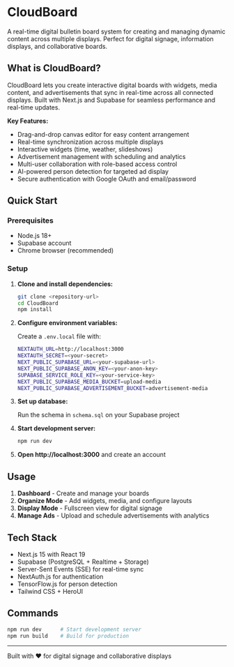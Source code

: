 # CloudBoard

A real-time digital bulletin board system for creating and managing dynamic content across multiple displays. Perfect for digital signage, information displays, and collaborative boards.

## What is CloudBoard?

CloudBoard lets you create interactive digital boards with widgets, media content, and advertisements that sync in real-time across all connected displays. Built with Next.js and Supabase for seamless performance and real-time updates.

**Key Features:**
- Drag-and-drop canvas editor for easy content arrangement
- Real-time synchronization across multiple displays
- Interactive widgets (time, weather, slideshows)
- Advertisement management with scheduling and analytics
- Multi-user collaboration with role-based access control
- AI-powered person detection for targeted ad display
- Secure authentication with Google OAuth and email/password

## Quick Start

### Prerequisites
- Node.js 18+
- Supabase account
- Chrome browser (recommended)

### Setup

1. **Clone and install dependencies:**
   ```bash
   git clone <repository-url>
   cd CloudBoard
   npm install
   ```

2. **Configure environment variables:**

   Create a `.env.local` file with:
   ```bash
   NEXTAUTH_URL=http://localhost:3000
   NEXTAUTH_SECRET=<your-secret>
   NEXT_PUBLIC_SUPABASE_URL=<your-supabase-url>
   NEXT_PUBLIC_SUPABASE_ANON_KEY=<your-anon-key>
   SUPABASE_SERVICE_ROLE_KEY=<your-service-key>
   NEXT_PUBLIC_SUPABASE_MEDIA_BUCKET=upload-media
   NEXT_PUBLIC_SUPABASE_ADVERTISEMENT_BUCKET=advertisement-media
   ```

3. **Set up database:**

   Run the schema in `schema.sql` on your Supabase project

4. **Start development server:**
   ```bash
   npm run dev
   ```

5. **Open http://localhost:3000** and create an account

## Usage

1. **Dashboard** - Create and manage your boards
2. **Organize Mode** - Add widgets, media, and configure layouts
3. **Display Mode** - Fullscreen view for digital signage
4. **Manage Ads** - Upload and schedule advertisements with analytics

## Tech Stack

- Next.js 15 with React 19
- Supabase (PostgreSQL + Realtime + Storage)
- Server-Sent Events (SSE) for real-time sync
- NextAuth.js for authentication
- TensorFlow.js for person detection
- Tailwind CSS + HeroUI

## Commands

```bash
npm run dev      # Start development server
npm run build    # Build for production
```

---

Built with ❤️ for digital signage and collaborative displays
